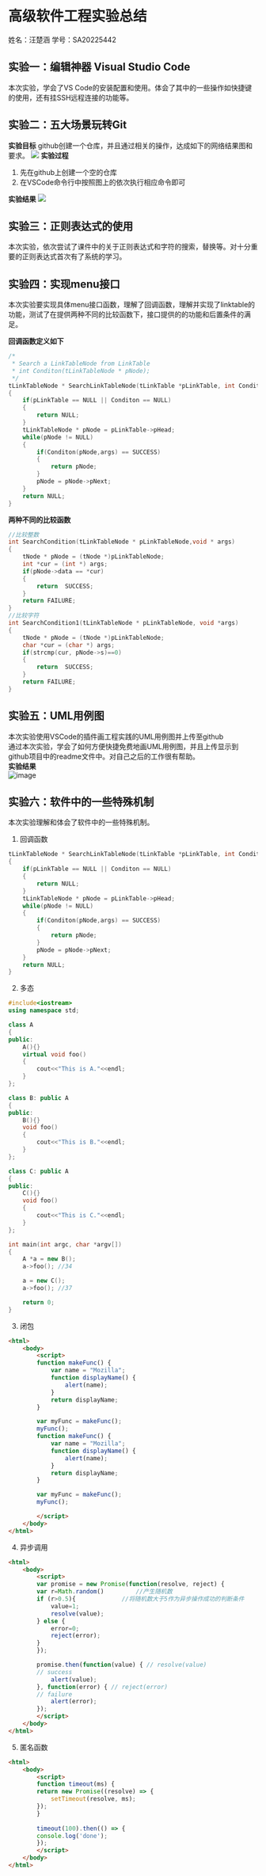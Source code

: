 # 高级软件工程实验总结
姓名：汪楚涵
学号：SA20225442
## 实验一：编辑神器 Visual Studio Code 
本次实验，学会了VS Code的安装配置和使用。体会了其中的一些操作如快捷键的使用，还有挂SSH远程连接的功能等。

## 实验二：五大场景玩转Git 
**实验目标**
github创建一个仓库，并且通过相关的操作，达成如下的网络结果图和要求。
![](https://img2020.cnblogs.com/blog/2342749/202107/2342749-20210715153021636-580592175.png)
**实验过程**
1. 先在github上创建一个空的仓库
2. 在VSCode命令行中按照图上的依次执行相应命令即可

**实验结果**
![](https://img2020.cnblogs.com/blog/2342749/202107/2342749-20210715152948825-1225961927.png)

## 实验三：正则表达式的使用 
本次实验，依次尝试了课件中的关于正则表达式和字符的搜索，替换等。对十分重要的正则表达式首次有了系统的学习。 

## 实验四：实现menu接口   
本次实验要实现具体menu接口函数，理解了回调函数，理解并实现了linktable的功能，测试了在提供两种不同的比较函数下，接口提供的的功能和后置条件的满足。  

**回调函数定义如下**  
```c++
/*
 * Search a LinkTableNode from LinkTable
 * int Conditon(tLinkTableNode * pNode);
 */
tLinkTableNode * SearchLinkTableNode(tLinkTable *pLinkTable, int Conditon(tLinkTableNode * pNode, void * args), void * args)
{
    if(pLinkTable == NULL || Conditon == NULL)
    {
        return NULL;
    }
    tLinkTableNode * pNode = pLinkTable->pHead;
    while(pNode != NULL)
    {    
        if(Conditon(pNode,args) == SUCCESS)
        {
            return pNode;				    
        }
        pNode = pNode->pNext;
    }
    return NULL;
}
```  

**两种不同的比较函数**  
```c++ 
//比较整数
int SearchCondition(tLinkTableNode * pLinkTableNode,void * args)
{
    tNode * pNode = (tNode *)pLinkTableNode;
    int *cur = (int *) args;
    if(pNode->data == *cur)
    {
        return  SUCCESS;  
    }
    return FAILURE;	       
}
//比较字符
int SearchCondition1(tLinkTableNode * pLinkTableNode, void *args)
{
    tNode * pNode = (tNode *)pLinkTableNode;
    char *cur = (char *) args;
    if(strcmp(cur, pNode->s)==0)
    {
        return  SUCCESS;  
    }
    return FAILURE;	     
}
```

## 实验五：UML用例图
本次实验使用VSCode的插件画工程实践的UML用例图并上传至github  
通过本次实验，学会了如何方便快捷免费地画UML用例图，并且上传显示到github项目中的readme文件中。对自己之后的工作很有帮助。  
**实验结果**  
![image](https://img2020.cnblogs.com/blog/2342749/202107/2342749-20210716094227711-777048934.png)  

## 实验六：软件中的一些特殊机制  
本次实验理解和体会了软件中的一些特殊机制。
1. 回调函数  
```c++
tLinkTableNode * SearchLinkTableNode(tLinkTable *pLinkTable, int Conditon(tLinkTableNode * pNode, void * args), void * args)
{
    if(pLinkTable == NULL || Conditon == NULL)
    {
        return NULL;
    }
    tLinkTableNode * pNode = pLinkTable->pHead;
    while(pNode != NULL)
    {    
        if(Conditon(pNode,args) == SUCCESS)
        {
            return pNode;				    
        }
        pNode = pNode->pNext;
    }
    return NULL;
}
```
2. 多态  
```c++
#include<iostream>
using namespace std;

class A
{
public:
    A(){}
    virtual void foo()
    {
        cout<<"This is A."<<endl;
    }
};

class B: public A
{
public:
    B(){}
    void foo()
    {
        cout<<"This is B."<<endl;
    }
};

class C: public A
{
public:
    C(){}
    void foo()
    {
        cout<<"This is C."<<endl;
    }
};

int main(int argc, char *argv[])
{
    A *a = new B();
    a->foo(); //34

    a = new C();
    a->foo(); //37

    return 0;
}
```
3. 闭包  
```html
<html>
    <body>
        <script>
        function makeFunc() {
            var name = "Mozilla";
            function displayName() {
                alert(name);
            }
            return displayName;
        }

        var myFunc = makeFunc();
        myFunc();
        function makeFunc() {
            var name = "Mozilla";
            function displayName() {
                alert(name);
            }
            return displayName;
        }

        var myFunc = makeFunc();
        myFunc();

        </script>
    </body>
</html>
```
4. 异步调用
```html
<html>
    <body>
        <script>
        var promise = new Promise(function(resolve, reject) {
        var r=Math.random()         //产生随机数
        if (r>0.5){             //将随机数大于5作为异步操作成功的判断条件
            value=1;
            resolve(value);
        } else {
            error=0;
            reject(error);
        }
        });

        promise.then(function(value) { // resolve(value)
        // success
            alert(value);
        }, function(error) { // reject(error)
        // failure
            alert(error);
        });
        </script>
    </body>
</html>
``` 
5. 匿名函数  
```html
<html>
    <body>
        <script>
        function timeout(ms) {
        return new Promise((resolve) => {
            setTimeout(resolve, ms);
        });
        }
        
        timeout(100).then(() => {
        console.log('done');
        });   
        </script>
    </body>
</html>
```